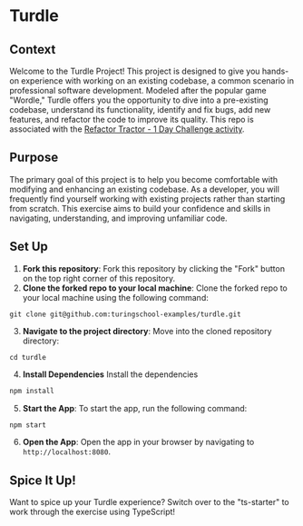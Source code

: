 # Turdle

## Context
Welcome to the Turdle Project! This project is designed to give you hands-on experience with working on an existing codebase, a common scenario in professional software development. Modeled after the popular game "Wordle," Turdle offers you the opportunity to dive into a pre-existing codebase, understand its functionality, identify and fix bugs, add new features, and refactor the code to improve its quality.  This repo is associated with the [Refactor Tractor - 1 Day Challenge activity](https://frontend.turing.edu/projects/turdle.html).

## Purpose
The primary goal of this project is to help you become comfortable with modifying and enhancing an existing codebase. As a developer, you will frequently find yourself working with existing projects rather than starting from scratch. This exercise aims to build your confidence and skills in navigating, understanding, and improving unfamiliar code.

## Set Up
1. **Fork this repository**: Fork this repository by clicking the "Fork" button on the top right corner of this repository.
2. **Clone the forked repo to your local machine**: Clone the forked repo to your local machine using the following command:
```
git clone git@github.com:turingschool-examples/turdle.git
```
3. **Navigate to the project directory**: Move into the cloned repository directory:
```
cd turdle
```
4. **Install Dependencies** Install the dependencies
  ```bash
  npm install
  ```
5. **Start the App**: To start the app, run the following command:
  ```bash
  npm start
  ```
6. **Open the App**: Open the app in your browser by navigating to `http://localhost:8080`.

## Spice It Up!
Want to spice up your Turdle experience?  Switch over to the "ts-starter" to work through the exercise using TypeScript!